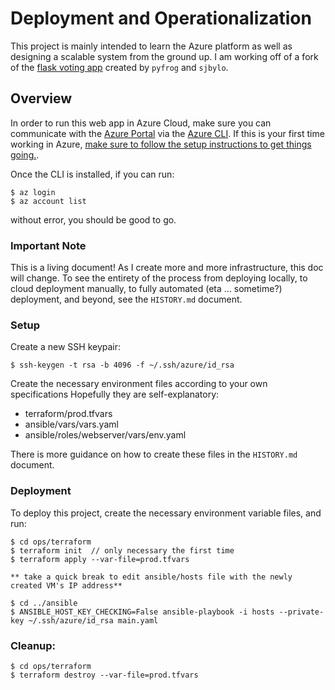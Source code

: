 # Deployment and Operationalization

This project is mainly intended to learn the Azure platform as well as designing a scalable system from the ground up.  I am working off of a fork of the [flask voting app](https://github.com/sjbylo/flask-vote-app) created by `pyfrog` and `sjbylo`.  

## Overview

In order to run this web app in Azure Cloud, make sure you can communicate with the [Azure Portal](https://portal.azure.com/#home) via the [Azure CLI](https://docs.microsoft.com/en-us/cli/azure/install-azure-cli?view=azure-cli-latest).  If this is your first time working in Azure, [make sure to follow the setup instructions to get things going.](https://azure.microsoft.com/en-us/get-started/).  

Once the CLI is installed, if you can run:

```
$ az login
$ az account list
```
without error, you should be good to go.

### Important Note

This is a living document!  As I create more and more infrastructure, this doc will change.  To see the entirety of the process from deploying locally, to cloud deployment manually, to fully automated (eta ... sometime?) deployment, and beyond, see the `HISTORY.md` document.

### Setup

Create a new SSH keypair:

`$ ssh-keygen -t rsa -b 4096 -f ~/.ssh/azure/id_rsa`

Create the necessary environment files according to your own specifications  Hopefully they are self-explanatory:

- terraform/prod.tfvars
- ansible/vars/vars.yaml
- ansible/roles/webserver/vars/env.yaml

There is more guidance on how to create these files in the `HISTORY.md` document.

### Deployment

To deploy this project, create the necessary environment variable files, and run:

```
$ cd ops/terraform
$ terraform init  // only necessary the first time
$ terraform apply --var-file=prod.tfvars

** take a quick break to edit ansible/hosts file with the newly created VM's IP address**

$ cd ../ansible
$ ANSIBLE_HOST_KEY_CHECKING=False ansible-playbook -i hosts --private-key ~/.ssh/azure/id_rsa main.yaml
```

### Cleanup:

```
$ cd ops/terraform
$ terraform destroy --var-file=prod.tfvars
```

